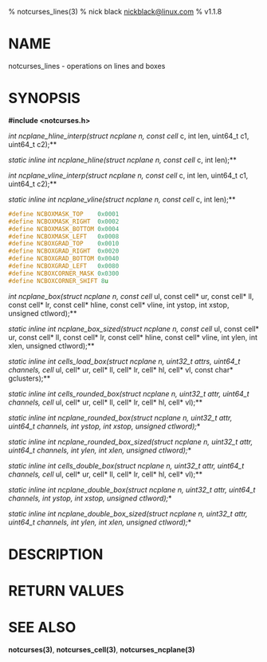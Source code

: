 % notcurses_lines(3)
% nick black <nickblack@linux.com>
% v1.1.8

# NAME

notcurses_lines - operations on lines and boxes

# SYNOPSIS

**#include <notcurses.h>**

**int ncplane_hline_interp(struct ncplane* n, const cell* c, int len,
                             uint64_t c1, uint64_t c2);**

**static inline int
ncplane_hline(struct ncplane* n, const cell* c, int len);**

**int ncplane_vline_interp(struct ncplane* n, const cell* c, int len,
                             uint64_t c1, uint64_t c2);**

**static inline int
ncplane_vline(struct ncplane* n, const cell* c, int len);**

```c
#define NCBOXMASK_TOP    0x0001
#define NCBOXMASK_RIGHT  0x0002
#define NCBOXMASK_BOTTOM 0x0004
#define NCBOXMASK_LEFT   0x0008
#define NCBOXGRAD_TOP    0x0010
#define NCBOXGRAD_RIGHT  0x0020
#define NCBOXGRAD_BOTTOM 0x0040
#define NCBOXGRAD_LEFT   0x0080
#define NCBOXCORNER_MASK 0x0300
#define NCBOXCORNER_SHIFT 8u
```

**int ncplane_box(struct ncplane* n, const cell* ul, const cell* ur,
                    const cell* ll, const cell* lr, const cell* hline,
                    const cell* vline, int ystop, int xstop,
                    unsigned ctlword);**

**static inline int
ncplane_box_sized(struct ncplane* n, const cell* ul, const cell* ur,
                  const cell* ll, const cell* lr, const cell* hline,
                  const cell* vline, int ylen, int xlen, unsigned ctlword);**

**static inline int
cells_load_box(struct ncplane* n, uint32_t attrs, uint64_t channels,
               cell* ul, cell* ur, cell* ll, cell* lr,
               cell* hl, cell* vl, const char* gclusters);**

**static inline int
cells_rounded_box(struct ncplane* n, uint32_t attr, uint64_t channels,
                  cell* ul, cell* ur, cell* ll, cell* lr, cell* hl, cell* vl);**

**static inline int
ncplane_rounded_box(struct ncplane* n, uint32_t attr, uint64_t channels,
                    int ystop, int xstop, unsigned ctlword);**

**static inline int
ncplane_rounded_box_sized(struct ncplane* n, uint32_t attr, uint64_t channels,
                          int ylen, int xlen, unsigned ctlword);**

**static inline int
cells_double_box(struct ncplane* n, uint32_t attr, uint64_t channels,
                 cell* ul, cell* ur, cell* ll, cell* lr, cell* hl, cell* vl);**

**static inline int
ncplane_double_box(struct ncplane* n, uint32_t attr, uint64_t channels,
                   int ystop, int xstop, unsigned ctlword);**

**static inline int
ncplane_double_box_sized(struct ncplane* n, uint32_t attr, uint64_t channels,
                         int ylen, int xlen, unsigned ctlword);**

# DESCRIPTION


# RETURN VALUES


# SEE ALSO

**notcurses(3)**, **notcurses_cell(3)**, **notcurses_ncplane(3)**
